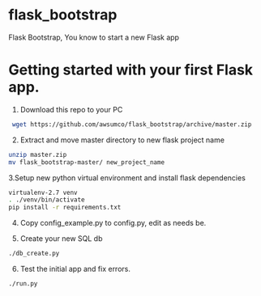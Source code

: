 # flask_bootstrap
Flask Bootstrap, You know to start a new Flask app

# Getting started with your first Flask app.

1. Download this repo to your PC
```bash
 wget https://github.com/awsumco/flask_bootstrap/archive/master.zip 
```

2. Extract and move master directory to new flask project name
```bash
unzip master.zip
mv flask_bootstrap-master/ new_project_name
```

3.Setup new python virtual environment and install flask dependencies
```bash
virtualenv-2.7 venv
. ./venv/bin/activate
pip install -r requirements.txt
```

4. Copy config_example.py to config.py, edit as needs be.

5. Create your new SQL db
```bash
./db_create.py
```   

6. Test the initial app and fix errors.
```
./run.py
```
